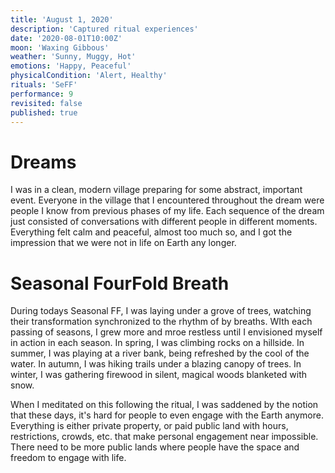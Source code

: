 ```yaml
---
title: 'August 1, 2020'
description: 'Captured ritual experiences'
date: '2020-08-01T10:00Z'
moon: 'Waxing Gibbous'
weather: 'Sunny, Muggy, Hot'
emotions: 'Happy, Peaceful'
physicalCondition: 'Alert, Healthy'
rituals: 'SeFF'
performance: 9
revisited: false
published: true
---
```


# Dreams

I was in a clean, modern village preparing for some abstract, important event. Everyone in the village that I encountered throughout the dream were people I know from previous phases of my life. Each sequence of the dream just consisted of conversations with different people in different moments. Everything felt calm and peaceful, almost too much so, and I got the impression that we were not in life on Earth any longer.

# Seasonal FourFold Breath

During todays Seasonal FF, I was laying under a grove of trees, watching their transformation synchronized to the rhythm of by breaths. WIth each passing of seasons, I grew more and mroe restless until I envisioned myself in action in each season. In spring, I was climbing rocks on a hillside. In summer, I was playing at a river bank, being refreshed by the cool of the water. In autumn, I was hiking trails under a blazing canopy of trees. In winter, I was gathering firewood in silent, magical woods blanketed with snow.

When I meditated on this following the ritual, I was saddened by the notion that these days, it's hard for people to even engage with the Earth anymore. Everything is either private property, or paid public land with hours, restrictions, crowds, etc. that make personal engagement near impossible. There need to be more public lands where people have the space and freedom to engage with life.